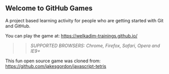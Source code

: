 ## Welcome to GitHub Games

A project based learning activity for people who are getting started with Git and GitHub.

You can play the game at: https://welkadim-trainings.github.io/

>> _*SUPPORTED BROWSERS*: Chrome, Firefox, Safari, Opera and IE9+_

This fun open source game was cloned from: https://github.com/jakesgordon/javascript-tetris
